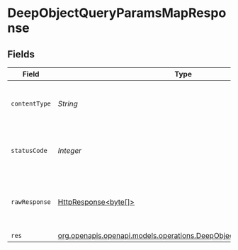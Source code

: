 # DeepObjectQueryParamsMapResponse


## Fields

| Field                                                                                                                        | Type                                                                                                                         | Required                                                                                                                     | Description                                                                                                                  |
| ---------------------------------------------------------------------------------------------------------------------------- | ---------------------------------------------------------------------------------------------------------------------------- | ---------------------------------------------------------------------------------------------------------------------------- | ---------------------------------------------------------------------------------------------------------------------------- |
| `contentType`                                                                                                                | *String*                                                                                                                     | :heavy_check_mark:                                                                                                           | HTTP response content type for this operation                                                                                |
| `statusCode`                                                                                                                 | *Integer*                                                                                                                    | :heavy_check_mark:                                                                                                           | HTTP response status code for this operation                                                                                 |
| `rawResponse`                                                                                                                | [HttpResponse<byte[]>](https://docs.oracle.com/en/java/javase/11/docs/api/java.net.http/java/net/http/HttpResponse.html)     | :heavy_check_mark:                                                                                                           | Raw HTTP response; suitable for custom response parsing                                                                      |
| `res`                                                                                                                        | [org.openapis.openapi.models.operations.DeepObjectQueryParamsMapRes](../../models/operations/DeepObjectQueryParamsMapRes.md) | :heavy_minus_sign:                                                                                                           | OK                                                                                                                           |